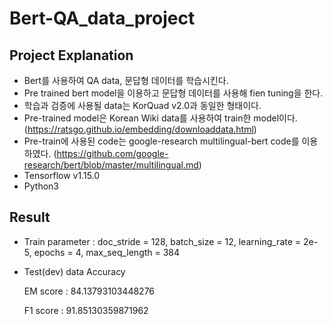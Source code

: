 # Bert-QA_data_project

## Project Explanation

- Bert를 사용하여 QA data, 문답형 데이터를 학습시킨다. 
- Pre trained bert model을 이용하고 문답형 데이터를 사용해 fien tuning을 한다. 
- 학습과 검증에 사용될 data는 KorQuad v2.0과 동일한 형태이다. 
- Pre-trained model은 Korean Wiki data를 사용하여 train한 model이다. 
  (https://ratsgo.github.io/embedding/downloaddata.html)
- Pre-train에 사용된 code는 google-research multilingual-bert code를 이용하였다. 
  (https://github.com/google-research/bert/blob/master/multilingual.md)
- Tensorflow v1.15.0
- Python3


## Result

- Train parameter : doc_stride = 128, batch_size = 12, learning_rate = 2e-5, epochs = 4, max_seq_length = 384
- Test(dev) data Accuracy

  EM score : 84.13793103448276
  
  F1 score : 91.85130359871962
